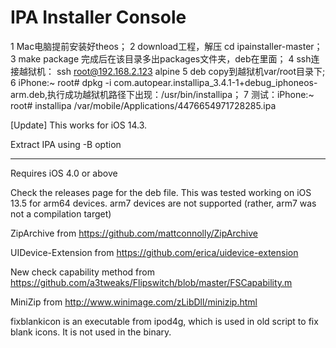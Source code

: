 IPA Installer Console
=============

1 Mac电脑提前安装好theos；
2 download工程，解压 cd ipainstaller-master；
3 make package 完成后在该目录多出packages文件夹，deb在里面；
4 ssh连接越狱机：
ssh root@192.168.2.123 
alpine
5 deb copy到越狱机var/root目录下;
6 iPhone:~ root# dpkg -i com.autopear.installipa_3.4.1-1+debug_iphoneos-arm.deb,执行成功越狱机路径下出现：/usr/bin/installipa；
7 测试：iPhone:~ root# installipa /var/mobile/Applications/4476654971728285.ipa



[Update] This works for iOS 14.3.

Extract IPA using -B option

-----------------------------------
Requires iOS 4.0 or above

Check the releases page for the deb file. This was tested working on iOS 13.5 for arm64 devices.
arm7 devices are not supported (rather, arm7 was not a compilation target)

ZipArchive from https://github.com/mattconnolly/ZipArchive

UIDevice-Extension from https://github.com/erica/uidevice-extension

New check capability method from https://github.com/a3tweaks/Flipswitch/blob/master/FSCapability.m

MiniZip from http://www.winimage.com/zLibDll/minizip.html

fixblankicon is an executable from ipod4g, which is used in old script to fix blank icons. It is not used in the binary.

